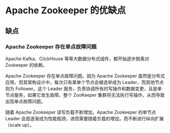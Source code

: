 # Apache Zookeeper 的优缺点



## 缺点


### Apache Zookeeper 存在单点故障问题


Apache Kafka、ClickHouse 等等大数据分布式组件，都开始逐步脱离对 Zookeeper 的依赖。

Apache Zookeeper 存在单点故障问题。因为 Apache Zookeeper 虽然是分布式应用，但其架构设计中，每次只有某单个节点会被选举成为 Leader，而其他节点则为 Follower。这个 Leader 服务，负责协调所有的写操作和数据变更，且是单节点服务，如果它发生故障，整个 ZooKeeper 集群将无法执行写操作，从而导致出现单点故障问题。

随着 Apache Zookeeper 读写负载不断增加，Apache Zookeeper 的单节点 Leader 会首逐渐成为性能瓶颈，进而需要随着负载的增加，而不断进行纵向扩展（scale up）。